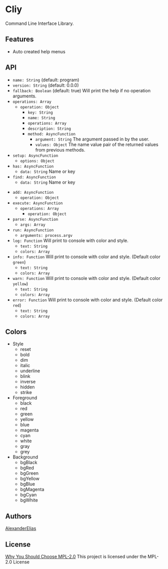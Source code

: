 
# Cliy
Command Line Interface Library.

## Features
- Auto created help menus

## API
- `name: String` (default: program)
- `version: String` (default: 0.0.0)
- `fallback: Boolean` (default: true) Will print the help if no operation arguments.
- `operations: Array`
	- `operation: Object`
		- `key: String`
		- `name: String`
		- `operations: Array`
		- `description: String`
		- `method: AsyncFunction`
			- `argument: String` The argument passed in by the user.
			- `values: Object` The name value pair of the returned values from previous methods.
			<!-- - `operations: Array` The operations in order of invocation. -->
- `setup: AsyncFunction`
	- `options: Object`
- `has: AsyncFunction`
	- `data: String` Name or key
- `find: AsyncFunction`
	- `data: String` Name or key
<!-- - `remove: AsyncFunction`
	- `operation: Object` -->
- `add: AsyncFunction`
	- `operation: Object`
- `execute: AsyncFunction`
	- `operations: Array`
		- `operation: Object`
- `parse: AsyncFunction`
	- `args: Array`
- `run: AsyncFunction`
	- `arguments: process.argv`
- `log: Function` Will print to console with color and style.
	- `text: String`
	- `colors: Array`
- `info: Function` Will print to console with color and style. (Default color `green`)
	- `text: String`
	- `colors: Array`
- `warn: Function` Will print to console with color and style. (Default color `yellow`)
	- `text: String`
	- `colors: Array`
- `error: Function` Will print to console with color and style. (Default color `red`)
	- `text: String`
	- `colors: Array`

## Colors
- Style
	- reset
	- bold
	- dim
	- italic
	- underline
	- blink
	- inverse
	- hidden
	- strike
- Foreground
	- black
	- red
	- green
	- yellow
	- blue
	- magenta
	- cyan
	- white
	- gray
	- grey
- Background
	- bgBlack
	- bgRed
	- bgGreen
	- bgYellow
	- bgBlue
	- bgMagenta
	- bgCyan
	- bgWhite


## Authors
[AlexanderElias](https://github.com/AlexanderElias)

## License
[Why You Should Choose MPL-2.0](http://veldstra.org/2016/12/09/you-should-choose-mpl2-for-your-opensource-project.html)
This project is licensed under the MPL-2.0 License
